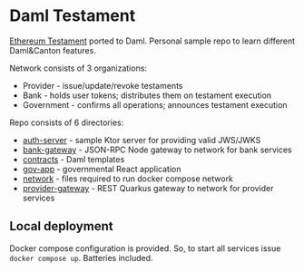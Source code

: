 # Daml Testament

[Ethereum Testament](../ethereum/) ported to Daml. 
Personal sample repo to learn different Daml&Canton features.

<!-- TODO: add diagram -->

Network consists of 3 organizations:

* Provider - issue/update/revoke testaments
* Bank - holds user tokens; distributes them on testament execution
* Government - confirms all operations; announces testament execution

Repo consists of 6 directories:

* [auth-server](./auth-server/) - sample Ktor server for providing valid JWS/JWKS
* [bank-gateway](./bank-gateway) - JSON-RPC Node gateway to network for bank services
* [contracts](./contracts/) - Daml templates
* [gov-app](./gov-app) - governmental React application
* [network](./network/) - files required to run docker compose network
* [provider-gateway](./provider-gateway/) - REST Quarkus gateway to network for provider services

## Local deployment

Docker compose configuration is provided. 
So, to start all services issue `docker compose up`. Batteries included.
